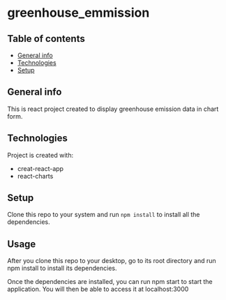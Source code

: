 # greenhouse_emmission

## Table of contents
* [General info](#general-info)
* [Technologies](#technologies)
* [Setup](#setup)

## General info
This is react project created to display greenhouse emission data in chart form. 
	
## Technologies
Project is created with:
* creat-react-app
* react-charts
	
## Setup
Clone this repo to your system and run ```npm install``` to install all the dependencies.

## Usage
After you clone this repo to your desktop, go to its root directory and run npm install to install its dependencies.

Once the dependencies are installed, you can run npm start to start the application. You will then be able to access it at localhost:3000
